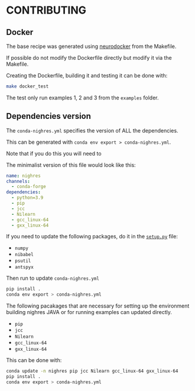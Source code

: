# CONTRIBUTING

## Docker

The base recipe was generated using
[neurodocker](https://github.com/ReproNim/neurodocker) from the Makefile.

If possible do not modify the Dockerfile directly but modify it via the
Makefile.

Creating the Dockerfile, building it and testing it can be done with:

```bash
make docker_test
```

The test only run examples 1, 2 and 3 from the `examples` folder.

## Dependencies version

The `conda-nighres.yml` specifies the version of ALL the dependencies.

This can be generated with `conda env export > conda-nighres.yml`.

Note that if you do this you will need to 

The minimalist version of this file would look like this:

```yml
name: nighres
channels:
  - conda-forge
dependencies:
  - python=3.9
  - pip
  - jcc
  - Nilearn
  - gcc_linux-64
  - gxx_linux-64
```

If you need to update the following packages, do it in the
[`setup.py`](./setup.py) file:

- `numpy`
- `nibabel`
- `psutil`
- `antspyx`

Then run to update `conda-nighres.yml`

```bash
pip install .
conda env export > conda-nighres.yml
```

The following pacakages that are necessary for setting up the environment
building nighres JAVA or for running examples can updated directly.

- `pip`
- `jcc`
- `Nilearn`
- `gcc_linux-64`
- `gxx_linux-64`

This can be done with:

```bash
conda update -n nighres pip jcc Nilearn gcc_linux-64 gxx_linux-64
pip install .
conda env export > conda-nighres.yml
```

